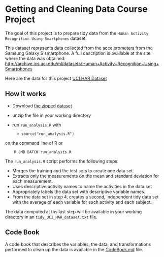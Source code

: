 # Getting and Cleaning Data Course Project

The goal of this project is to prepare tidy data from the `Human Activity Recognition Using Smartphones` dataset.

This dataset represents data collected from the accelerometers from the Samsung Galaxy S smartphone. A full description is available at the site where the data was obtained: http://archive.ics.uci.edu/ml/datasets/Human+Activity+Recognition+Using+Smartphones 

Here are the data for this project [UCI HAR Dataset](https://d396qusza40orc.cloudfront.net/getdata%2Fprojectfiles%2FUCI%20HAR%20Dataset.zip)

## How it works
* Download [the zipped dataset](https://d396qusza40orc.cloudfront.net/getdata%2Fprojectfiles%2FUCI%20HAR%20Dataset.zip)
* unzip the file in your working directory
* run `run_analysis.R` with

        > source("run_analysis.R")
on the command line of R or

        R CMD BATCH run_analysis.R


The `run_analysis.R` script performs the following steps:

* Merges the training and the test sets to create one data set.
* Extracts only the measurements on the mean and standard deviation for each measurement. 
* Uses descriptive activity names to name the activities in the data set
* Appropriately labels the data set with descriptive variable names. 
* From the data set in step 4, creates a second, independent tidy data set with the average of each variable for each activity and each subject.

The data computed at ths last step will be available in your working directory in an `tidy_UCI_HAR_dataset.txt` file.

## Code Book

A code book that describes the variables, the data, and transformations performed to clean up the data is available in the [CodeBook.md](https://github.com/stephanie-w/GettingCleaningDataCourseProject/blob/master/CodeBook.md) file.

